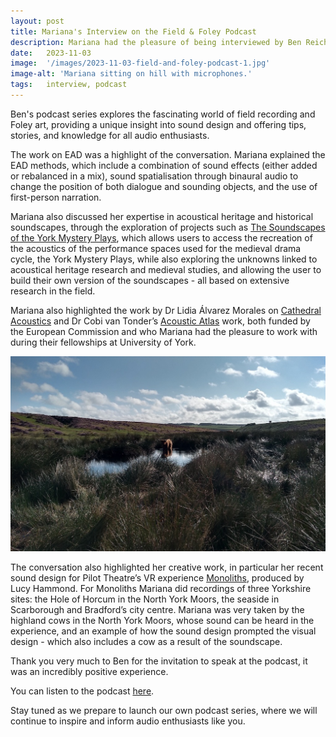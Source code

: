 ```yaml
---
layout: post
title: Mariana's Interview on the Field & Foley Podcast
description: Mariana had the pleasure of being interviewed by Ben Reichstein on his captivating podcast, Field & Foley.
date:   2023-11-03
image:  '/images/2023-11-03-field-and-foley-podcast-1.jpg'
image-alt: 'Mariana sitting on hill with microphones.'
tags:   interview, podcast
---
```


Ben's podcast series explores the fascinating world of field recording and Foley art, providing a unique insight into sound design and offering tips, stories, and knowledge for all audio enthusiasts.

The work on EAD was a highlight of the conversation. Mariana explained the EAD methods, which include a combination of sound effects (either added or rebalanced in a mix), sound spatialisation through binaural audio to change the position of both dialogue and sounding objects, and the use of first-person narration. 

Mariana also discussed her expertise in acoustical heritage and historical soundscapes, through the exploration of projects such as [The Soundscapes of the York Mystery Plays](http://soundscapesyorkmysteryplays.com/soundscape/), which allows users to access the recreation of the acoustics of the performance spaces used for the medieval drama cycle, the York Mystery Plays, while also exploring the unknowns linked to acoustical heritage research and medieval studies, and allowing the user to build their own version of the soundscapes - all based on extensive research in the field. 

Mariana also highlighted the work by Dr Lidia Álvarez Morales on [Cathedral Acoustics](https://www.cathedralacoustics.com/) and Dr Cobi van Tonder’s [Acoustic Atlas](https://www.acousticatlas.de/) work, both funded by the European Commission and who Mariana had the pleasure to work with during their fellowships at University of York.  

![](/images/2023-11-03-field-and-foley-podcast-2.jpg)

The conversation also highlighted her creative work, in particular her recent sound design for Pilot Theatre’s VR experience [Monoliths](https://pilot-theatre.com/immersive/monoliths/), produced by Lucy Hammond. For Monoliths Mariana did recordings of three Yorkshire sites: the Hole of Horcum in the North York Moors, the seaside in Scarborough and Bradford’s city centre. Mariana was very taken by the highland cows in the North York Moors, whose sound can be heard in the experience, and an example of how the sound design prompted the visual design - which also includes a cow as a result of the soundscape. 

Thank you very much to Ben for the invitation to speak at the podcast, it was an incredibly positive experience. 

You can listen to the podcast [here](https://field-and-foley.captivate.fm/listen).

Stay tuned as we prepare to launch our own podcast series, where we will continue to inspire and inform audio enthusiasts like you.
